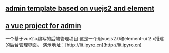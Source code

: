 ## [admin template based on vuejs2 and element](https://github.com/taylorchen709/vue-admin)
## [a vue project for admin](https://github.com/jerry9022/LitAdmin)
一个基于vue2.x编写的后端管理项目
这是一个用vuejs2.0和element-ui 2.x搭建的后台管理界面。 演示地址：[http://lit.ipyro.cn](http://lit.ipyro.cn)
